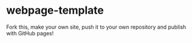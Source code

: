 # webpage-template
Fork this, make your own site, push it to your own repository and publish with GitHub pages!
